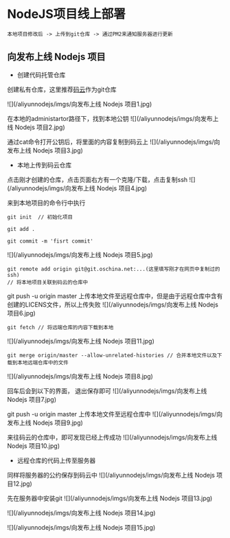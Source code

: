 # NodeJS项目线上部署

```
本地项目修改后 -> 上传到git仓库 -> 通过PM2来通知服务器进行更新

```

## 向发布上线 Nodejs 项目

* 创建代码托管仓库

创建私有仓库，这里推荐[码云](http://git.oschina.net/)作为git仓库

![](/aliyunnodejs/imgs/向发布上线 Nodejs 项目1.jpg)

在本地的administartor路径下，找到本地公钥
![](/aliyunnodejs/imgs/向发布上线 Nodejs 项目2.jpg)

通过cat命令打开公钥后，将里面的内容复制到码云上
![](/aliyunnodejs/imgs/向发布上线 Nodejs 项目3.jpg)

* 本地上传到码云仓库

点击刚才创建的仓库，点击页面右方有一个克隆/下载，点击复制ssh
![](/aliyunnodejs/imgs/向发布上线 Nodejs 项目4.jpg)

来到本地项目的命令行中执行

```
git init  // 初始化项目

git add .  

git commit -m 'fisrt commit' 

```

![](/aliyunnodejs/imgs/向发布上线 Nodejs 项目5.jpg)

```
git remote add origin git@git.oschina.net:...(这里填写刚才在网页中复制过的ssh)
// 将本地项目关联到码云的仓库中
```
git push -u origin master 上传本地文件至远程仓库中，但是由于远程仓库中含有创建的LICENS文件，所以上传失败
![](/aliyunnodejs/imgs/向发布上线 Nodejs 项目6.jpg)

```
git fetch // 将远端仓库的内容下载到本地
```

![](/aliyunnodejs/imgs/向发布上线 Nodejs 项目11.jpg)

```
git merge origin/master --allow-unrelated-histories // 合并本地文件以及下载到本地远端仓库中的文件
```

![](/aliyunnodejs/imgs/向发布上线 Nodejs 项目8.jpg)

回车后会到以下的界面， 退出保存即可
![](/aliyunnodejs/imgs/向发布上线 Nodejs 项目7.jpg)

git push -u origin master 上传本地文件至远程仓库中
![](/aliyunnodejs/imgs/向发布上线 Nodejs 项目9.jpg)

来往码云的仓库中，即可发现已经上传成功
![](/aliyunnodejs/imgs/向发布上线 Nodejs 项目10.jpg)

* 远程仓库的代码上传至服务器

同样将服务器的公约保存到码云中
![](/aliyunnodejs/imgs/向发布上线 Nodejs 项目12.jpg)

先在服务器中安装git
![](/aliyunnodejs/imgs/向发布上线 Nodejs 项目13.jpg)

![](/aliyunnodejs/imgs/向发布上线 Nodejs 项目14.jpg)

![](/aliyunnodejs/imgs/向发布上线 Nodejs 项目15.jpg)
